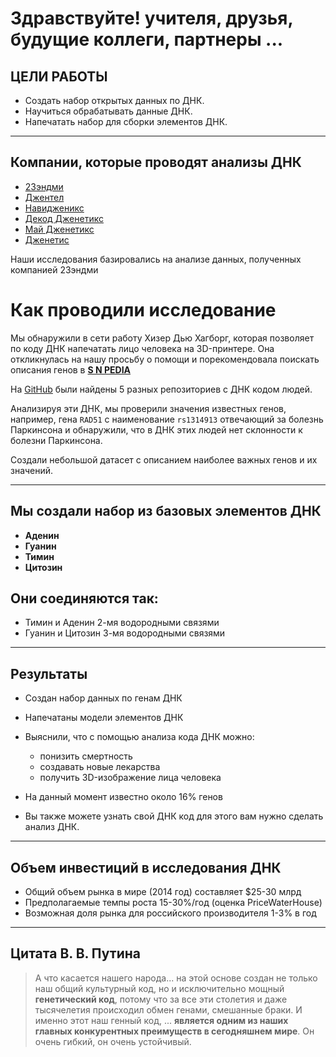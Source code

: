 # Здравствуйте! учителя, друзья, будущие коллеги, партнеры ...


## ЦЕЛИ РАБОТЫ 

- Создать набор открытых данных по ДНК.
- Научиться обрабатывать данные ДНК.
- Напечатать набор для сборки элементов ДНК.

***


## Компании, которые проводят анализы ДНК

- [23эндми](https://23andme.com)
- [Джентел](https://www.gentlelabs.com/)
- [Навидженикс](http://www.navigenics.com/)
- [Декод Дженетикс](http://www.decode.com/)
- [Май Дженетикс](http://mygenetics.ru/)
- [Дженетис](http://gentis.ru/) 

Наши исследования базировались на анализе данных, полученных компанией 23эндми

# Как проводили исследование

Мы обнаружили в сети работу Хизер Дью Хагборг, которая позволяет по коду ДНК напечатать лицо человека на 3D-принтере. Она откликнулась на нашу просьбу о помощи и порекомендовала поискать описания генов в **[S N PEDIA](www.snpedia.com)**

На [GitHub](https://GitHub.com) были найдены 5 разных репозиториев с ДНК кодом людей. 

Анализируя эти ДНК, мы проверили значения известных генов, например, гена `RAD51` с наименование `rs1314913` отвечающий за болезнь Паркинсона и обнаружили, что в ДНК этих людей нет склонности к болезни Паркинсона.

Cоздали небольшой датасет с описанием наиболее важных генов и их значений.



***




## Мы создали набор из базовых элементов ДНК
- **Аденин**
- **Гуанин**
- **Тимин**
- **Цитозин**

##  Они соединяются так:  
- Тимин и Аденин 2-мя водородными связями
- Гуанин и Цитозин 3-мя водородными связями


***


## Результаты
 
- Создан набор данных по генам ДНК
- Напечатаны модели элементов ДНК
- Выяснили, что с помощью анализа кода ДНК можно:
  - понизить смертность
  - создавать новые лекарства
  - получить 3D-изображение лица человека


- На данный момент известно около 16% генов


* Вы также можете узнать свой ДНК код для этого вам нужно сделать анализ ДНК.
***


## Объем инвестиций в исследования ДНК

* Общий объем рынка в мире (2014 год) составляет $25-30 млрд
* Предполагаемые темпы роста 15-30%/год (оценка PriceWaterHouse)
* Возможная доля рынка для российского производителя 1-3% в год 

***


## Цитата В. В. Путина
> А что касается нашего народа... на этой основе создан не только наш общий культурный код, но и исключительно мощный **генетический код**, потому что за все эти столетия и даже тысячелетия происходил обмен генами, смешанные браки. И именно этот наш генный код, ... **является одним из наших главных конкурентных преимуществ в сегодняшнем мире**. Он очень гибкий, он очень устойчивый.


